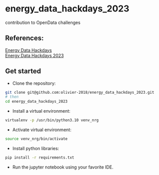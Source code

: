 # energy_data_hackdays_2023
contribution to OpenData challenges


## References:
[Energy Data Hackdays](https://energydatahackdays.ch/)   
[Energy Data Hackdays 2023](https://opendata.ch/events/energy-data-hackdays-2023/)

## Get started 
- Clone the repository:
```sh
git clone git@github.com:olivier-2018/energy_data_hackdays_2023.git
# then
cd energy_data_hackdays_2023
```
- Install a virtual environment:
```sh
virtualenv -p /usr/bin/python3.10 venv_nrg
```
- Activate virtual environment:
```sh
source venv_nrg/bin/activate
```
- Install python libraries:
```sh
pip install -r requirements.txt
```
- Run the jupyter notebook using your favorite IDE.
